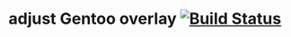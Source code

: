 # adjust Gentoo overlay [![Build Status](https://travis-ci.org/adjust/gentoo-overlay.svg?branch=master)](https://travis-ci.org/adjust/gentoo-overlay)

